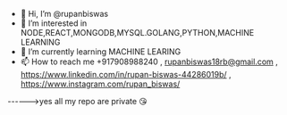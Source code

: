 - 👋 Hi, I’m @rupanbiswas
- 👀 I’m interested in NODE,REACT,MONGODB,MYSQL.GOLANG,PYTHON,MACHINE LEARNING
- 🌱 I’m currently learning MACHINE LEARING
- 📫 How to reach me +917908988240 , rupanbiswas18rb@gmail.com , https://www.linkedin.com/in/rupan-biswas-44286019b/  , https://www.instagram.com/rupan_biswas/

------>yes all my repo are private 😘


